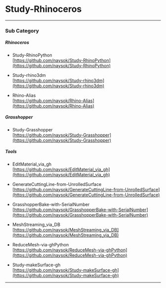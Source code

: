 # Study-Rhinoceros  




---  


### Sub Category  

##### Rhinoceros  

- Study-RhinoPython  
[https://github.com/naysok/Study-RhinoPython](https://github.com/naysok/Study-RhinoPython)  

- Study-rhino3dm  
[https://github.com/naysok/Study-rhino3dm](https://github.com/naysok/Study-rhino3dm)  

- Rhino-Alias  
[https://github.com/naysok/Rhino-Alias](https://github.com/naysok/Rhino-Alias)  



##### Grasshopper  

- Study-Grasshopper  
[https://github.com/naysok/Study-Grasshopper](https://github.com/naysok/Study-Grasshopper)  



##### Tools  

- EditMaterial_via_gh  
[https://github.com/naysok/EditMaterial_via_gh](https://github.com/naysok/EditMaterial_via_gh)

- GenerateCuttingLine-from-UnrolledSurface  
[https://github.com/naysok/GenerateCuttingLine-from-UnrolledSurface](https://github.com/naysok/GenerateCuttingLine-from-UnrolledSurface)  

- GrasshopperBake-with-SerialNumber  
[https://github.com/naysok/GrasshopperBake-with-SerialNumber](https://github.com/naysok/GrasshopperBake-with-SerialNumber)  

- MeshStreaming_via_DB  
[https://github.com/naysok/MeshStreaming_via_DB](https://github.com/naysok/MeshStreaming_via_DB)  

- ReduceMesh-via-ghPython  
[https://github.com/naysok/ReduceMesh-via-ghPython](https://github.com/naysok/ReduceMesh-via-ghPython)  

- Study-makeSurface-gh  
[https://github.com/naysok/Study-makeSurface-gh](https://github.com/naysok/Study-makeSurface-gh)  



---  
